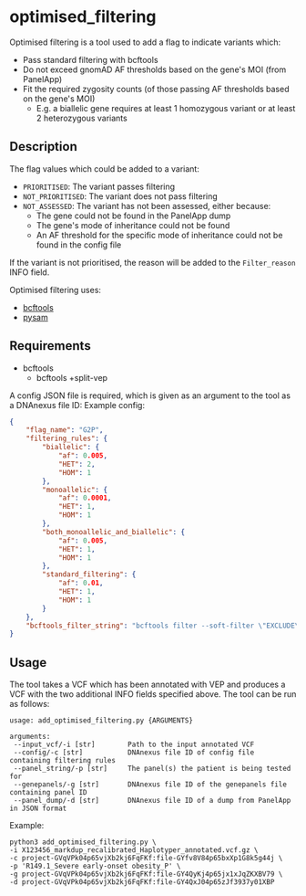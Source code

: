 # optimised_filtering
Optimised filtering is a tool used to add a flag to indicate variants which:
- Pass standard filtering with bcftools
- Do not exceed gnomAD AF thresholds based on the gene's MOI (from PanelApp)
- Fit the required zygosity counts (of those passing AF thresholds based on the gene's MOI)
    - E.g. a biallelic gene requires at least 1 homozygous variant or at least 2 heterozygous variants

## Description
The flag values which could be added to a variant:
- `PRIORITISED`: The variant passes filtering
- `NOT_PRIORITISED`: The variant does not pass filtering
- `NOT_ASSESSED`: The variant has not been assessed, either because:
    - The gene could not be found in the PanelApp dump
    - The gene's mode of inheritance could not be found
    - An AF threshold for the specific mode of inheritance could not be found in the config file

If the variant is not prioritised, the reason will be added to the `Filter_reason` INFO field.

Optimised filtering uses:
- [bcftools](https://samtools.github.io/bcftools/bcftools.html, "bcftools website")
- [pysam](https://pysam.readthedocs.io/en/latest/, "pysam documentation")

## Requirements
- bcftools
    - bcftools +split-vep

A config JSON file is required, which is given as an argument to the tool as a DNAnexus file ID: Example config:

```JSON
{
	"flag_name": "G2P",
	"filtering_rules": {
		"biallelic": {
			"af": 0.005,
			"HET": 2,
			"HOM": 1
		},
		"monoallelic": {
			"af": 0.0001,
			"HET": 1,
			"HOM": 1
		},
		"both_monoallelic_and_biallelic": {
			"af": 0.005,
			"HET": 1,
			"HOM": 1
		},
		"standard_filtering": {
			"af": 0.01,
			"HET": 1,
			"HOM": 1
		}
	},
	"bcftools_filter_string": "bcftools filter --soft-filter \"EXCLUDE\" -m + -e '(CSQ_Consequence~\"synonymous_variant\" | CSQ_Consequence~\"intron_variant\" | CSQ_Consequence~\"upstream_gene_variant\" | CSQ_Consequence~\"downstream_gene_variant\" | CSQ_Consequence~\"intergenic_variant\" | CSQ_Consequence~\"5_prime_UTR_variant\" | CSQ_Consequence~\"3_prime_UTR_variant\" | CSQ_gnomADe_AF>0.01 | CSQ_gnomADg_AF>0.01 | CSQ_TWE_AF>0.05) & CSQ_ClinVar_CLNSIGCONF!~ \"pathogenic\/i\" & (CSQ_SpliceAI_pred_DS_AG<0.2 | CSQ_SpliceAI_pred_DS_AG==\".\") & (CSQ_SpliceAI_pred_DS_AL<0.2 | CSQ_SpliceAI_pred_DS_AL==\".\") & (CSQ_SpliceAI_pred_DS_DG<0.2 | CSQ_SpliceAI_pred_DS_DG==\".\") & (CSQ_SpliceAI_pred_DS_DL<0.2 | CSQ_SpliceAI_pred_DS_DL==\".\")'"
}
```

## Usage
The tool takes a VCF which has been annotated with VEP and produces a VCF with the two additional INFO fields specified above. The tool can be run as follows:

```
usage: add_optimised_filtering.py {ARGUMENTS}

arguments:
 --input_vcf/-i [str]        Path to the input annotated VCF
 --config/-c [str]           DNAnexus file ID of config file containing filtering rules
 --panel_string/-p [str]     The panel(s) the patient is being tested for
 --genepanels/-g [str]       DNAnexus file ID of the genepanels file containing panel ID
 --panel_dump/-d [str]       DNAnexus file ID of a dump from PanelApp in JSON format
```


Example:
```
python3 add_optimised_filtering.py \
-i X123456_markdup_recalibrated_Haplotyper_annotated.vcf.gz \
-c project-GVqVPk04p65vjXb2kj6FqFKf:file-GYfv8V84p65bxXp1G8k5g44j \
-p 'R149.1_Severe early-onset obesity_P' \
-g project-GVqVPk04p65vjXb2kj6FqFKf:file-GY4QyKj4p65jx1xJqZKXBV79 \
-d project-GVqVPk04p65vjXb2kj6FqFKf:file-GY4QxJ04p65zJf3937y01XBP
```